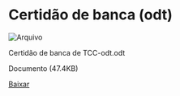 


Certidão de banca (odt)
=======================









![Arquivo](%2b%2bplone%2b%2bufalprofile/imgs/file-icon.png)

 Certidão de banca de TCC-odt.odt  

 Documento 
 (47.4KB)
 

[Baixar](%40%40download/file/Certida%cc%83o%20de%20banca%20de%20TCC-odt.odt)








